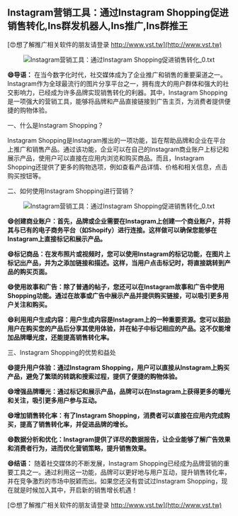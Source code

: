 ## **Instagram营销工具：通过Instagram Shopping促进销售转化,Ins群发机器人,Ins推广,Ins群推王**

[😍想了解推广相关软件的朋友请登录 http://www.vst.tw](http://www.vst.tw)

 <center><img src="https://vst.tw/MP4/tuiguang/png/6.png" alt="Instagram营销工具：通过Instagram Shopping促进销售转化_0.txt"></center>

**😄导语：**
在当今数字化时代，社交媒体成为了企业推广和销售的重要渠道之一。Instagram作为全球最流行的图片分享平台之一，拥有庞大的用户群体和强大的社交影响力，已经成为许多品牌实现销售转化的利器。其中，Instagram Shopping是一项强大的营销工具，能够将品牌和产品直接链接到广告主页，为消费者提供便捷的购物体验。

一、什么是Instagram Shopping？

Instagram Shopping是Instagram推出的一项功能，旨在帮助品牌和企业在平台上推广和销售产品。通过该功能，企业可以在自己的Instagram商业账户上标记和展示产品，使用户可以直接在应用内浏览和购买商品。而且，Instagram Shopping还提供了更多的购物选项，例如查看产品详情、价格和相关信息，点击购买按钮等。

二、如何使用Instagram Shopping进行营销？

 <center><img src="https://vst.tw/MP4/tuiguang/png/4.png" alt="Instagram营销工具：通过Instagram Shopping促进销售转化_0.txt"></center>

**😄创建商业账户：首先，品牌或企业需要在Instagram上创建一个商业账户，并将其与已有的电子商务平台（如Shopify）进行连接。这样做可以确保您能够在Instagram上直接标记和展示产品。**

**😄标记商品：在发布照片或视频时，您可以使用Instagram的标记功能，在图片上标记出产品，并为之添加链接和描述。这样，当用户点击标记时，将直接跳转到产品的购买页面。**

**😄使用故事和广告：除了普通的帖子，您还可以在Instagram故事和广告中使用Shopping功能。通过在故事或广告中展示产品并提供购买链接，可以吸引更多用户关注和购买。**

**😄利用用户生成内容：用户生成内容是Instagram上的一种重要资源。您可以鼓励用户在购买您的产品后分享其使用体验，并在帖子中标记相应的产品。这不仅能增加品牌曝光度，还能提高销售转化率。**

三、Instagram Shopping的优势和益处

**😄提升用户体验：通过Instagram Shopping，用户可以直接从Instagram上购买产品，避免了繁琐的转跳和搜索过程，提供了便捷的购物体验。**

**😄增强品牌曝光：通过标记和展示产品，品牌可以在Instagram上获得更多的曝光和关注，吸引更多用户参与互动。**

**😄增加销售转化率：有了Instagram Shopping，消费者可以直接在应用内完成购买，提高了销售转化率，并促进品牌的增长。**

**😄数据分析和优化：Instagram提供了详尽的数据报告，让企业能够了解广告效果和消费者行为，进而优化营销策略，提升销售效果。**

**😄结语：**
随着社交媒体的不断发展，Instagram Shopping已经成为品牌营销的重要工具之一。通过利用这一功能，品牌可以更好地与用户互动，提升销售转化率，并在竞争激烈的市场中脱颖而出。如果您还没有尝试过Instagram Shopping，现在就是时候加入其中，开启新的销售增长机遇！

[😍想了解推广相关软件的朋友请登录 http://www.vst.tw](http://www.vst.tw)



